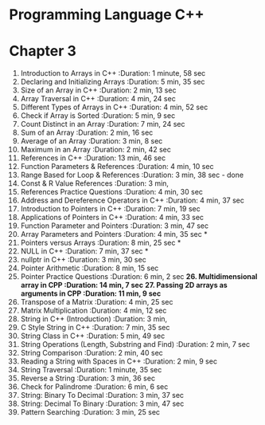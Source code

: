 # Programming Language C++
# Chapter 3

01. Introduction to Arrays in C++                   :Duration: 1 minute, 58 sec
02. Declaring and Initializing Arrays               :Duration: 5 min, 35 sec
03. Size of an Array in C++                         :Duration: 2 min, 13 sec
04. Array Traversal in C++                          :Duration: 4 min, 24 sec
05. Different Types of Arrays in C++                :Duration: 4 min, 52 sec
06. Check if Array is Sorted                        :Duration: 5 min, 9 sec
07. Count Distinct in an Array                      :Duration: 7 min, 24 sec
08. Sum of an Array                                 :Duration: 2 min, 16 sec
09. Average of an Array                             :Duration: 3 min, 8 sec
10. Maximum in an Array                             :Duration: 2 min, 42 sec
11. References in C++                               :Duration: 13 min, 46 sec
12. Function Parameters & References                :Duration: 4 min, 10 sec
13. Range Based for Loop & References               :Duration: 3 min, 38 sec    - done
14. Const & R Value References                      :Duration: 3 min,
15. References Practice Questions                   :Duration: 4 min, 30 sec
16. Address and Dereference Operators in C++        :Duration: 4 min, 37 sec
17. Introduction to Pointers in C++                 :Duration: 7 min, 19 sec
18. Applications of Pointers in C++                 :Duration: 4 min, 33 sec
19. Function Parameter and Pointers                 :Duration: 3 min, 47 sec
20. Array Parameters and Pointers                   :Duration: 4 min, 35 sec *
21. Pointers versus Arrays                          :Duration: 8 min, 25 sec *
22. NULL in C++                                     :Duration: 7 min, 37 sec *
23. nullptr in C++                                  :Duration: 3 min, 30 sec
24. Pointer Arithmetic                              :Duration: 8 min, 15 sec
25. Pointer Practice Questions                      :Duration: 6 min, 2 sec
**26. Multidimensional array in CPP                 :Duration: 14 min, 7 sec**
**27. Passing 2D arrays as arguments in CPP         :Duration: 11 min, 9 sec**
28. Transpose of a Matrix                           :Duration: 4 min, 25 sec
29. Matrix Multiplication                           :Duration: 4 min, 12 sec
30. String in C++ (Introduction)                    :Duration: 3 min,
31. C Style String in C++                           :Duration: 7 min, 35 sec
32. String Class in C++                             :Duration: 5 min, 49 sec
33. String Operations (Length, Substring and Find)  :Duration: 2 min, 7 sec
34. String Comparison                               :Duration: 2 min, 40 sec
35. Reading a String with Spaces in C++             :Duration: 2 min, 9 sec
36. String Traversal                                :Duration: 1 minute, 35 sec
37. Reverse a String                                :Duration: 3 min, 36 sec
38. Check for Palindrome                            :Duration: 6 min, 6 sec
39. String: Binary To Decimal                       :Duration: 3 min, 37 sec
40. String: Decimal To Binary                       :Duration: 3 min, 47 sec
41. Pattern Searching                               :Duration: 3 min, 25 sec
